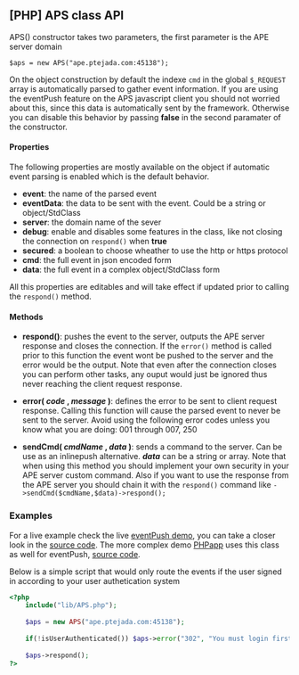 ## [PHP] APS class API

APS() constructor takes two parameters, the first parameter is the APE server domain
```
$aps = new APS("ape.ptejada.com:45138");
```
On the object construction by default the indexe `cmd` in the global `$_REQUEST` array is automatically parsed to gather event information. If you are using the eventPush feature on the APS javascript client you should not worried about this, since this data is automatically sent by the framework. Otherwise you can disable this behavior by passing **false** in the second paramater of the constructor.

#### Properties
The following properties are mostly available on the object if automatic event parsing is enabled which is the default behavior.

- **event**: the name of the parsed event
- **eventData**: the data to be sent with the event. Could be a string or object/StdClass
- **server**: the domain name of the sever
- **debug**: enable and disables some features in the class, like not closing the connection on `respond()` when **true**
- **secured**: a boolean to choose wheather to use the http or https protocol
- **cmd**: the full event in json encoded form
- **data**: the full event in a complex object/StdClass form

All this properties are editables and will take effect if updated prior to calling the `respond()` method.

#### Methods

- **respond()**: pushes the event to the server, outputs the APE server response and closes the connection. If the `error()` method is called prior to this function the event wont be pushed to the server and the error would be the output. Note that even after the connection closes you can perform other tasks, any ouput would just be ignored thus never reaching the client request response.

- **error( _code_ , _message_ )**: defines the error to be sent to client request response. Calling this function will cause the parsed event to never be sent to the server. Avoid using the following error codes unless you know what you are doing: 001 through 007, 250

- **sendCmd( _cmdName_ , _data_ )**: sends a command to the server. Can be use as an inlinepush alternative. _**data**_ can be a string or array. Note that when using this method you should implement your own security in your APE server custom command. Also if you want to use the response from the APE server you should chain it with the `respond()` command like `->sendCmd($cmdName,$data)->respond();`

### Examples

For a live example check the live [eventPush demo](http://ptejada.com/script/ApePubSub/demo/eventPush/), you can take a closer look in the [source code](https://github.com/ptejada/ApePubSub/blob/master/demo/eventPush/). The more complex demo [PHPapp](http://ptejada.com/script/ApePubSub/demo/PHPapp/) uses this class as well for eventPush, [source code](https://github.com/ptejada/ApePubSub/blob/master/demo/PHPapp/).

Below is a simple script that would only route the events if the user signed in according to your user authetication system

```php
<?php
	include("lib/APS.php");
	
	$aps = new APS("ape.ptejada.com:45138");
	
	if(!isUserAuthenticated()) $aps->error("302", "You must login first");
	
	$aps->respond();
?>

```
